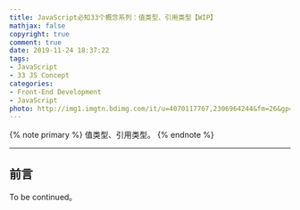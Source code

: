 ```yaml
---
title: JavaScript必知33个概念系列：值类型、引用类型【WIP】
mathjax: false
copyright: true
comment: true
date: 2019-11-24 18:37:22
tags:
- JavaScript
- 33 JS Concept
categories:
- Front-End Development
- JavaScript
photo: http://img1.imgtn.bdimg.com/it/u=4070117767,2306964244&fm=26&gp=0.jpg
---
```


{% note primary %}
值类型、引用类型。
{% endnote %}

<!-- more -->

---

## 前言

To be continued。